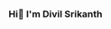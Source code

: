 ### Hi👋 I'm Divil Srikanth

<!--
**Divilisrikanth/Divilisrikanth** is a ✨ _special_ ✨ repository because its `README.md` (this file) appears on your GitHub profile.

Here are some ideas to get you started:
I'm Srikanth a software Engineer From India
- 🔭 I’m currently working on React 
- 🌱 I’m currently learning Full Stack Development
- 👯 I’m looking to collaborate on ...
- 🤔 I’m looking for help with ...
- 💬 Ask me about MEARN, Java
- 📫 How to reach me: srikanthdivili1994@gmail.com
-
-->
